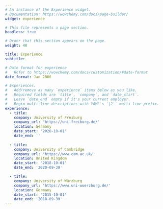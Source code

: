 ```yaml
---
# An instance of the Experience widget.
# Documentation: https://wowchemy.com/docs/page-builder/
widget: experience

# This file represents a page section.
headless: true

# Order that this section appears on the page.
weight: 40

title: Experience
subtitle:

# Date format for experience
#   Refer to https://wowchemy.com/docs/customization/#date-format
date_format: Jan 2006

# Experiences.
#   Add/remove as many `experience` items below as you like.
#   Required fields are `title`, `company`, and `date_start`.
#   Leave `date_end` empty if it's your current employer.
#   Begin multi-line descriptions with YAML's `|2-` multi-line prefix.
experience:
  - title:
    company: University of Freiburg
    company_url: 'https://uni-freiburg.de/'
    location: Germany
    date_start: '2020-10-01'
    date_end: ''
        
  - title:
    company: University of Cambridge
    company_url: 'https://www.cam.ac.uk/'
    location: United Kingdom
    date_start: '2018-10-01'
    date_end: '2020-09-30'

  - title:
    company: University of Würzburg
    company_url: 'https://www.uni-wuerzburg.de/'
    location: Germany
    date_start: '2015-10-01'
    date_end: '2018-09-30'
---
```

